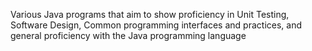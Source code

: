 Various Java programs that aim to show proficiency in Unit Testing, Software Design, Common programming interfaces and practices, and general proficiency with the Java programming language